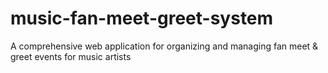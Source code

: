 # music-fan-meet-greet-system
A comprehensive web application for organizing and managing fan meet &amp; greet events for music artists
